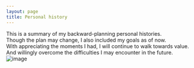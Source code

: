 ```yaml
---
layout: page
title: Personal history
---
```


This is a summary of my backward-planning personal histories.<br/>
Though the plan may change, I also included my goals as of now.<br/>
With appreciating the moments I had, I will continue to walk towards value.<br/>
And willingly overcome the difficulties I may encounter in the future. 
![image](https://user-images.githubusercontent.com/88423201/128588433-e6af4a5d-8970-484d-bf9d-2cb5a62c8fb9.png)
